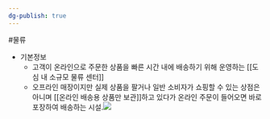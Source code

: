 ```yaml
---
dg-publish: true
---
```

#물류


- 기본정보
	- 고객이 온라인으로 주문한 상품을 빠른 시간 내에 배송하기 위해 운영하는 [[도심 내 소규모 물류 센터]]
	- 오프라인 매장이지만 실제 상품을 팔거나 일반 소비자가 쇼핑할 수 있는 상점은 아니며 [[온라인 배송용 상품만 보관]]하고 있다가 온라인 주문이 들어오면 바로 포장하여 배송하는 시설.![](https://i.imgur.com/lmh9DbP.png)
